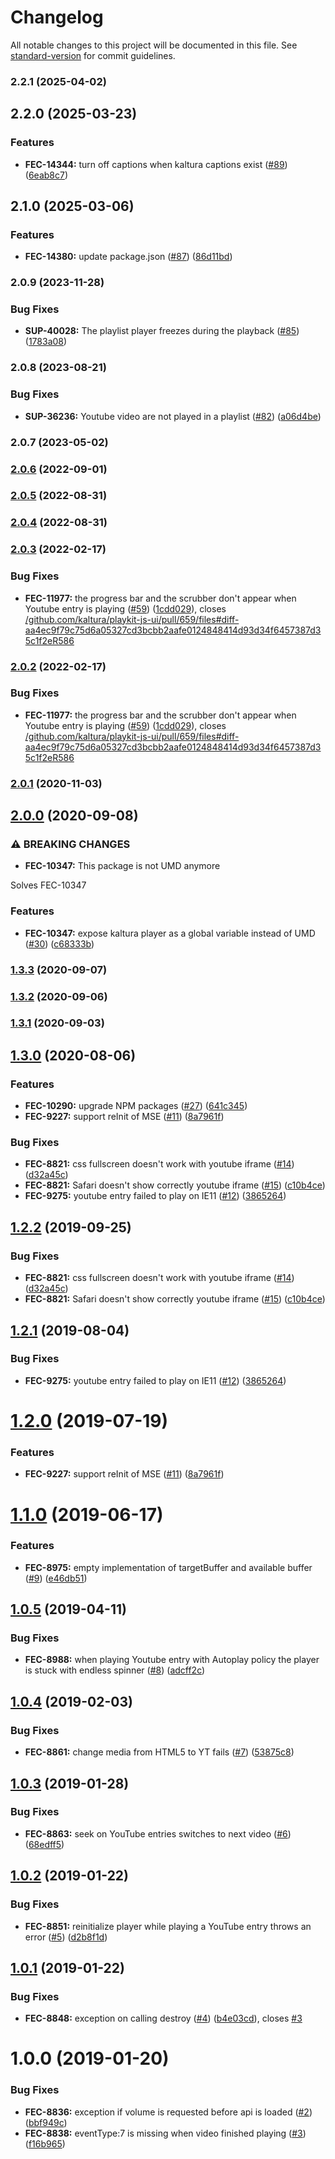 # Changelog

All notable changes to this project will be documented in this file. See [standard-version](https://github.com/conventional-changelog/standard-version) for commit guidelines.

### 2.2.1 (2025-04-02)

## 2.2.0 (2025-03-23)


### Features

* **FEC-14344:** turn off captions when kaltura captions exist ([#89](https://github.com/kaltura/playkit-js-youtube/issues/89)) ([6eab8c7](https://github.com/kaltura/playkit-js-youtube/commit/6eab8c72e62ce031682b3531283f1ee18a04c907))

## 2.1.0 (2025-03-06)


### Features

* **FEC-14380:** update package.json ([#87](https://github.com/kaltura/playkit-js-youtube/issues/87)) ([86d11bd](https://github.com/kaltura/playkit-js-youtube/commit/86d11bd3e6130d3addaac12a3464be5b3341b6af))

### 2.0.9 (2023-11-28)


### Bug Fixes

* **SUP-40028:** The playlist player freezes during the playback ([#85](https://github.com/kaltura/playkit-js-youtube/issues/85)) ([1783a08](https://github.com/kaltura/playkit-js-youtube/commit/1783a082864d929feaf30f5f4e9dab608046ee9e))

### 2.0.8 (2023-08-21)


### Bug Fixes

* **SUP-36236:** Youtube video are not played in a playlist ([#82](https://github.com/kaltura/playkit-js-youtube/issues/82)) ([a06d4be](https://github.com/kaltura/playkit-js-youtube/commit/a06d4bedda0fc28b70eee436b96f5309a446aba3))

### 2.0.7 (2023-05-02)

### [2.0.6](https://github.com/kaltura/playkit-js-youtube/compare/v2.0.5...v2.0.6) (2022-09-01)

### [2.0.5](https://github.com/kaltura/playkit-js-youtube/compare/v2.0.4...v2.0.5) (2022-08-31)

### [2.0.4](https://github.com/kaltura/playkit-js-youtube/compare/v2.0.3...v2.0.4) (2022-08-31)

### [2.0.3](https://github.com/kaltura/playkit-js-youtube/compare/v2.0.1...v2.0.3) (2022-02-17)


### Bug Fixes

* **FEC-11977:** the progress bar and the scrubber don't appear when Youtube entry is playing ([#59](https://github.com/kaltura/playkit-js-youtube/issues/59)) ([1cdd029](https://github.com/kaltura/playkit-js-youtube/commit/1cdd0296148b2499c409a856d705e057feb08c26)), closes [/github.com/kaltura/playkit-js-ui/pull/659/files#diff-aa4ec9f79c75d6a05327cd3bcbb2aafe0124848414d93d34f6457387d35c1f2eR586](https://github.com/kaltura//github.com/kaltura/playkit-js-ui/pull/659/files/issues/diff-aa4ec9f79c75d6a05327cd3bcbb2aafe0124848414d93d34f6457387d35c1f2eR586)

### [2.0.2](https://github.com/kaltura/playkit-js-youtube/compare/v2.0.1...v2.0.2) (2022-02-17)


### Bug Fixes

* **FEC-11977:** the progress bar and the scrubber don't appear when Youtube entry is playing ([#59](https://github.com/kaltura/playkit-js-youtube/issues/59)) ([1cdd029](https://github.com/kaltura/playkit-js-youtube/commit/1cdd0296148b2499c409a856d705e057feb08c26)), closes [/github.com/kaltura/playkit-js-ui/pull/659/files#diff-aa4ec9f79c75d6a05327cd3bcbb2aafe0124848414d93d34f6457387d35c1f2eR586](https://github.com/kaltura//github.com/kaltura/playkit-js-ui/pull/659/files/issues/diff-aa4ec9f79c75d6a05327cd3bcbb2aafe0124848414d93d34f6457387d35c1f2eR586)

### [2.0.1](https://github.com/kaltura/playkit-js-youtube/compare/v2.0.0...v2.0.1) (2020-11-03)

## [2.0.0](https://github.com/kaltura/playkit-js-youtube/compare/v1.3.0...v2.0.0) (2020-09-08)


### ⚠ BREAKING CHANGES

* **FEC-10347:** This package is not UMD anymore

Solves FEC-10347

### Features

* **FEC-10347:** expose kaltura player as a global variable instead of UMD ([#30](https://github.com/kaltura/playkit-js-youtube/issues/30)) ([c68333b](https://github.com/kaltura/playkit-js-youtube/commit/c68333bcf6c5766daff286b7a307536008983efe))

### [1.3.3](https://github.com/kaltura/playkit-js-youtube/compare/v1.3.2...v1.3.3) (2020-09-07)

### [1.3.2](https://github.com/kaltura/playkit-js-youtube/compare/v1.3.1...v1.3.2) (2020-09-06)

### [1.3.1](https://github.com/kaltura/playkit-js-youtube/compare/v1.3.0...v1.3.1) (2020-09-03)

## [1.3.0](https://github.com/kaltura/playkit-js-youtube/compare/v1.1.0...v1.3.0) (2020-08-06)


### Features

* **FEC-10290:** upgrade NPM packages ([#27](https://github.com/kaltura/playkit-js-youtube/issues/27)) ([641c345](https://github.com/kaltura/playkit-js-youtube/commit/641c3450c4b284ca26ca1fa85a5c809a4638c013))
* **FEC-9227:** support reInit of MSE ([#11](https://github.com/kaltura/playkit-js-youtube/issues/11)) ([8a7961f](https://github.com/kaltura/playkit-js-youtube/commit/8a7961f2a44264b832ea3fd565c30f21cba6d40c))


### Bug Fixes

* **FEC-8821:** css fullscreen doesn't work with youtube iframe ([#14](https://github.com/kaltura/playkit-js-youtube/issues/14)) ([d32a45c](https://github.com/kaltura/playkit-js-youtube/commit/d32a45cdc056892fd9ebe5c7f67d34f9c09a0106))
* **FEC-8821:** Safari doesn't show correctly youtube iframe ([#15](https://github.com/kaltura/playkit-js-youtube/issues/15)) ([c10b4ce](https://github.com/kaltura/playkit-js-youtube/commit/c10b4cec5a2f66378677d1c28df4e23359410e61))
* **FEC-9275:** youtube entry failed to play on IE11 ([#12](https://github.com/kaltura/playkit-js-youtube/issues/12)) ([3865264](https://github.com/kaltura/playkit-js-youtube/commit/3865264d55fd8557126ad7e163991abc3d800f84))

<a name="1.2.2"></a>

## [1.2.2](https://github.com/kaltura/playkit-js-youtube/compare/v1.2.1...v1.2.2) (2019-09-25)

### Bug Fixes

- **FEC-8821:** css fullscreen doesn't work with youtube iframe ([#14](https://github.com/kaltura/playkit-js-youtube/issues/14)) ([d32a45c](https://github.com/kaltura/playkit-js-youtube/commit/d32a45c))
- **FEC-8821:** Safari doesn't show correctly youtube iframe ([#15](https://github.com/kaltura/playkit-js-youtube/issues/15)) ([c10b4ce](https://github.com/kaltura/playkit-js-youtube/commit/c10b4ce))

<a name="1.2.1"></a>

## [1.2.1](https://github.com/kaltura/playkit-js-youtube/compare/v1.2.0...v1.2.1) (2019-08-04)

### Bug Fixes

- **FEC-9275:** youtube entry failed to play on IE11 ([#12](https://github.com/kaltura/playkit-js-youtube/issues/12)) ([3865264](https://github.com/kaltura/playkit-js-youtube/commit/3865264))

<a name="1.2.0"></a>

# [1.2.0](https://github.com/kaltura/playkit-js-youtube/compare/v1.1.0...v1.2.0) (2019-07-19)

### Features

- **FEC-9227:** support reInit of MSE ([#11](https://github.com/kaltura/playkit-js-youtube/issues/11)) ([8a7961f](https://github.com/kaltura/playkit-js-youtube/commit/8a7961f))

<a name="1.1.0"></a>

# [1.1.0](https://github.com/kaltura/playkit-js-youtube/compare/v1.0.5...v1.1.0) (2019-06-17)

### Features

- **FEC-8975:** empty implementation of targetBuffer and available buffer ([#9](https://github.com/kaltura/playkit-js-youtube/issues/9)) ([e46db51](https://github.com/kaltura/playkit-js-youtube/commit/e46db51))

<a name="1.0.5"></a>

## [1.0.5](https://github.com/kaltura/playkit-js-youtube/compare/v1.0.4...v1.0.5) (2019-04-11)

### Bug Fixes

- **FEC-8988:** when playing Youtube entry with Autoplay policy the player is stuck with endless spinner ([#8](https://github.com/kaltura/playkit-js-youtube/issues/8)) ([adcff2c](https://github.com/kaltura/playkit-js-youtube/commit/adcff2c))

<a name="1.0.4"></a>

## [1.0.4](https://github.com/kaltura/playkit-js-youtube/compare/v1.0.3...v1.0.4) (2019-02-03)

### Bug Fixes

- **FEC-8861:** change media from HTML5 to YT fails ([#7](https://github.com/kaltura/playkit-js-youtube/issues/7)) ([53875c8](https://github.com/kaltura/playkit-js-youtube/commit/53875c8))

<a name="1.0.3"></a>

## [1.0.3](https://github.com/kaltura/playkit-js-youtube/compare/v1.0.2...v1.0.3) (2019-01-28)

### Bug Fixes

- **FEC-8863:** seek on YouTube entries switches to next video ([#6](https://github.com/kaltura/playkit-js-youtube/issues/6)) ([68edff5](https://github.com/kaltura/playkit-js-youtube/commit/68edff5))

<a name="1.0.2"></a>

## [1.0.2](https://github.com/kaltura/playkit-js-youtube/compare/v1.0.1...v1.0.2) (2019-01-22)

### Bug Fixes

- **FEC-8851:** reinitialize player while playing a YouTube entry throws an error ([#5](https://github.com/kaltura/playkit-js-youtube/issues/5)) ([d2b8f1d](https://github.com/kaltura/playkit-js-youtube/commit/d2b8f1d))

<a name="1.0.1"></a>

## [1.0.1](https://github.com/kaltura/playkit-js-youtube/compare/v1.0.0...v1.0.1) (2019-01-22)

### Bug Fixes

- **FEC-8848:** exception on calling destroy ([#4](https://github.com/kaltura/playkit-js-youtube/issues/4)) ([b4e03cd](https://github.com/kaltura/playkit-js-youtube/commit/b4e03cd)), closes [#3](https://github.com/kaltura/playkit-js-youtube/issues/3)

<a name="1.0.0"></a>

# 1.0.0 (2019-01-20)

### Bug Fixes

- **FEC-8836:** exception if volume is requested before api is loaded ([#2](https://github.com/kaltura/playkit-js-youtube/issues/2)) ([bbf949c](https://github.com/kaltura/playkit-js-youtube/commit/bbf949c))
- **FEC-8838:** eventType:7 is missing when video finished playing ([#3](https://github.com/kaltura/playkit-js-youtube/issues/3)) ([f16b965](https://github.com/kaltura/playkit-js-youtube/commit/f16b965))
